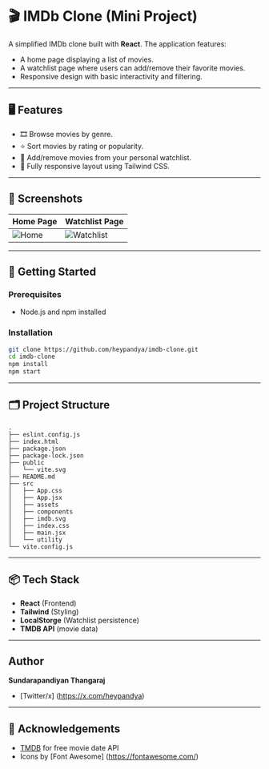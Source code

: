 # 🎬 IMDb Clone (Mini Project)

A simplified IMDb clone built with **React**. The application features:

- A home page displaying a list of movies.
- A watchlist page where users can add/remove their favorite movies.
- Responsive design with basic interactivity and filtering.

---

## 🖥️ Features

- 🎞️ Browse movies by genre.
- ⭐ Sort movies by rating or popularity.
- 🧾 Add/remove movies from your personal watchlist.
- 📱 Fully responsive layout using Tailwind CSS.

---

## 📸 Screenshots

| Home Page                       | Watchlist Page                            |
| ------------------------------- | ----------------------------------------- |
| ![Home](./screenshots/home.png) | ![Watchlist](./screenshots/watchlist.png) |

---

## 🚀 Getting Started

### Prerequisites

- Node.js and npm installed

### Installation

```bash
git clone https://github.com/heypandya/imdb-clone.git
cd imdb-clone
npm install
npm start
```

---

## 🗂️ Project Structure

```
.
├── eslint.config.js
├── index.html
├── package.json
├── package-lock.json
├── public
│   └── vite.svg
├── README.md
├── src
│   ├── App.css
│   ├── App.jsx
│   ├── assets
│   ├── components
│   ├── imdb.svg
│   ├── index.css
│   ├── main.jsx
│   └── utility
└── vite.config.js

```

---

## 📦 Tech Stack

- **React** (Frontend)
- **Tailwind** (Styling)
- **LocalStorge** (Watchlist persistence)
- **TMDB API** (movie data)

---

## Author

**Sundarapandiyan Thangaraj**

- [Twitter/x] (https://x.com/heypandya)

---

## 🌟 Acknowledgements

- [TMDB](https://www.themoviedb.org/) for free movie date API
- Icons by [Font Awesome] (https://fontawesome.com/)
